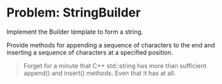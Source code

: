 # Problem: StringBuilder
Implement the Builder template to form a string.

Provide methods for appending a sequence of characters to the end and inserting a sequence of characters at a specified position.

> Forget for a minute that C++ std::string has more than sufficient append() and insert() methods. Even that it has <string> at all.